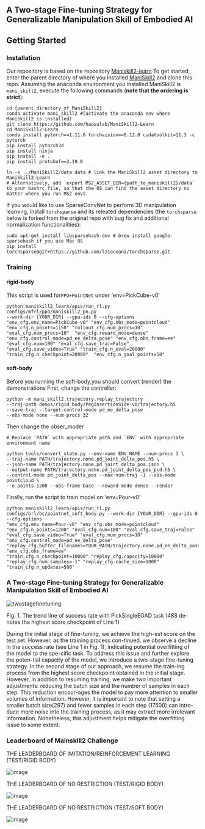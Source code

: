 ## A Two-stage Fine-tuning Strategy for Generalizable Manipulation Skill of Embodied AI
## Getting Started ##
### Installation ###
Our repository is based on the repository [Maniskill2-learn](https://github.com/haosulab/ManiSkill2-Learn)
To get started, enter the parent directory of where you installed [ManiSkill2](https://github.com/haosulab/ManiSkill2) and clone this repo. Assuming the anaconda environment you installed ManiSkill2 is `mani_skill2`, execute the following commands (**note that the ordering is strict**):

```
cd {parent_directory_of_ManiSkill2}
conda activate mani_skill2 #(activate the anaconda env where ManiSkill2 is installed)
git clone https://github.com/haosulab/ManiSkill2-Learn
cd ManiSkill2-Learn
conda install pytorch==1.11.0 torchvision==0.12.0 cudatoolkit=11.3 -c pytorch
pip install pytorch3d
pip install ninja
pip install -e .
pip install protobuf==3.19.0

ln -s ../ManiSkill2/data data # link the ManiSkill2 asset directory to ManiSkill2-Learn
# Alternatively, add `export MS2_ASSET_DIR={path_to_maniskill2}/data` to your bashrc file, so that the OS can find the asset directory no matter where you run MS2 envs.
```

If you would like to use SparseConvNet to perform 3D manipulation learning, install `torchsparse` and its releated dependencies (the `torchsparse` below is forked from the original repo with bug fix and additional normalization functionalities):

```
sudo apt-get install libsparsehash-dev # brew install google-sparsehash if you use Mac OS
pip install torchsparse@git+https://github.com/lz1oceani/torchsparse.git
```
### Training
#### rigid-body
This script is used for`PPO+PointNet` under 'env=PickCube-v0'
```
python maniskill2_learn/apis/run_rl.py configs/mfrl/ppo/maniskill2_pn.py
--work-dir [YOUR_DIR] --gpu-ids 0 --cfg-options "env_cfg.env_name=PickCube-v0" "env_cfg.obs_mode=pointcloud"
"env_cfg.n_points=1150" "rollout_cfg.num_procs=10" "eval_cfg.num_procs=10"  "env_cfg.reward_mode=dense"
"env_cfg.control_mode=pd_ee_delta_pose" "env_cfg.obs_frame=ee" "eval_cfg.num=100" "eval_cfg.save_traj=False"
"eval_cfg.save_video=True" "train_cfg.n_eval=20000" "train_cfg.n_checkpoint=20000"  "env_cfg.n_goal_points=50"
```
#### soft-body
Before you running the soft-body,you should convert (render) the demonstrations
First, change the controller:
```
python -m mani_skill2.trajectory.replay_trajectory
--traj-path demos/rigid_body/PegInsertionSide-v0/trajectory.h5
--save-traj --target-control-mode pd_ee_delta_pose
--obs-mode none --num-procs 32
```
Then change the obser_moder
```
# Replace `PATH` with appropriate path and `ENV` with appropriate environment name

python tools/convert_state.py --env-name ENV_NAME --num-procs 1 \
--traj-name PATH/trajectory.none.pd_joint_delta_pos.h5 \
--json-name PATH/trajectory.none.pd_joint_delta_pos.json \
--output-name PATH/trajectory.none.pd_joint_delta_pos_pcd.h5 \
--control-mode pd_joint_delta_pos --max-num-traj -1 --obs-mode pointcloud \
--n-points 1200 --obs-frame base --reward-mode dense --render
```
Finally, run the script to train model on 'env=Pour-v0'
```
python maniskill2_learn/apis/run_rl.py configs/brl/bc/pointnet_soft_body.py --work-dir {YOUR_DIR} --gpu-ids 0 --cfg-options
"env_cfg.env_name=Pour-v0" "env_cfg.obs_mode=pointcloud" "env_cfg.n_points=1200" "eval_cfg.num=100" "eval_cfg.save_traj=False"
"eval_cfg.save_video=True" "eval_cfg.num_procs=10" "env_cfg.control_mode=pd_ee_delta_pose"
"replay_cfg.buffer_filenames=YOUR_PATH/trajectory.none.pd_ee_delta_pose_pointcloud.h5" "env_cfg.obs_frame=ee"
"train_cfg.n_checkpoint=10000" "replay_cfg.capacity=10000" "replay_cfg.num_samples=-1" "replay_cfg.cache_size=1000" "train_cfg.n_updates=500"
```
### A Two-stage Fine-tuning Strategy for Generalizable Manipulation Skill of Embodied AI ###
![twostagefinetuning](https://github.com/xtli12/GXU-LIPE/assets/86363634/3d5b3003-b410-46c1-ae1c-e0880eeeacfb)

Fig. 1. The trend line of success rate with PickSingleEGAD task (488 de-notes the highest score checkpoint of Line 1)

During the initial stage of fine-tuning, we achieve the high-est score on the test set. However, as the training process con-tinued, we observe a decline in the success rate (see Line 1 in Fig. 1), indicating potential overfitting of the model to the spe-cific task. To address this issue and further explore the poten-tial capacity of the model, we introduce a two-stage fine-tuning strategy. 
In the second stage of our approach, we resume the train-ing process from the highest score checkpoint obtained in the initial stage. However, in addition to resuming training, we make two important adjustments: reducing the batch size and the number of samples in each step. This reduction encour-ages the model to pay more attention to smaller volumes of information. However, it is important to note that setting a smaller batch size(297) and fewer samples in each step (17500) can intro-duce more noise into the training process, as it may extract more irrelevant information. Nonetheless, this adjustment helps mitigate the overfitting issue to some extent. 

### Leaderboard of Mainskill2 Challenge ###
THE LEADERBOARD OF IMITATION/REINFORCEMENT LEARNING (TEST/RIGID BODY)

![image](https://github.com/xtli12/GXU-LIPE/assets/86363634/fc935a72-c619-4295-8cf8-57fb1df3273f)

THE LEADERBOARD OF NO RESTRICTION (TEST/RIGID BODY)

![image](https://github.com/xtli12/GXU-LIPE/assets/86363634/3701a568-bdc2-4b8a-b910-8e780b28826e)

THE LEADERBOARD OF NO RESTRICTION (TEST/SOFT BODY)

![image](https://github.com/xtli12/GXU-LIPE/assets/86363634/b7016784-6e5b-42ea-a7c9-14bbb451599a)




